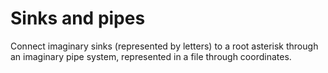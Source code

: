 # Sinks and pipes

Connect imaginary sinks (represented by letters) to a root asterisk through an imaginary pipe system, represented in a file through coordinates.
